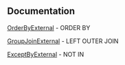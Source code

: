 ﻿
## Documentation

[OrderByExternal](OrderByExternal.md) - ORDER BY

[GroupJoinExternal](GroupJoinExternal.md) - LEFT OUTER JOIN

[ExceptByExternal](ExceptByExternal.md) - NOT IN